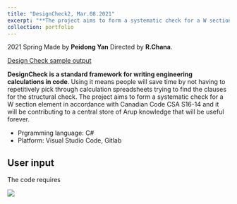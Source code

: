 ```yaml
---
title: "DesignCheck2, Mar.08.2021"
excerpt: "**The project aims to form a systematic check for a W section element**<br/><img src='/LY.github.io/images/designcheck.png' width='40%' height = '40%'>"
collection: portfolio
---
```


2021 Spring Made by **Peidong Yan** Directed by **R.Chana**. 

[Design Check sample output](https://lorenyan98.github.io/LY.github.io/files/DesignCheck2.Structural.CombinedBeamChecks.pdf)

**DesignCheck is a standard framework for writing engineering calculations in code**. Using it means people will save time by not having to repetitively pick through calculation spreadsheets trying to find the clauses for the structural check. The project aims to form a systematic check for a W section element in accordance with Canadian Code CSA S16-14 and it will be contributing to a central store of Arup knowledge that will be useful forever.

* Prgramming language: C#
* Platform: Visual Studio Code, Gitlab  

User input
---
The code requires

<img src='/LY.github.io/images/designsc.png'>


